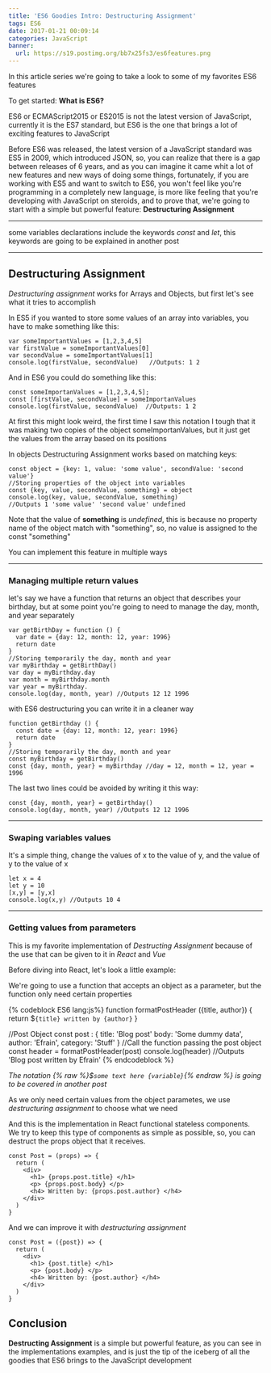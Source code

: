```yaml
---
title: 'ES6 Goodies Intro: Destructuring Assignment'
tags: ES6
date: 2017-01-21 00:09:14
categories: JavaScript
banner:
  url: https://s19.postimg.org/bb7x25fs3/es6features.png
---
```


In this article series we're going to take a look to some of my favorites ES6 features

To get started: **What is ES6?**  


ES6 or ECMAScript2015 or ES2015 is not the latest version of JavaScript, currently it is the ES7 standard, but ES6 is the one that brings a lot of exciting features to JavaScript

Before ES6 was released, the latest version of a JavaScript standard was ES5 in 2009, which introduced JSON, so, you can realize that there is a gap between releases of 6 years, and as you can imagine it came whit a lot of new features and new ways of doing some things, fortunately, if you are working with ES5 and want to switch to ES6, you won't feel like you're programming in a completely new language, is more like feeling that you're developing with JavaScript on steroids, and to prove that, we're going to start with a simple but powerful feature: **Destructuring Assignment**

---

some variables declarations include the keywords _const_ and _let_, this keywords are going to be explained in another post

---

## Destructuring Assignment

_Destructuring assignment_ works for Arrays and Objects, but first let's see what it tries to accomplish  

In ES5 if you wanted to store some values of an array into variables, you have to make something like this:

```JS ES5
var someImportantValues = [1,2,3,4,5]
var firstValue = someImportantValues[0]   
var secondValue = someImportantValues[1]    
console.log(firstValue, secondValue)   //Outputs: 1 2
```

And in ES6 you could do something like this:

```JS ES6
const someImportanValues = [1,2,3,4,5];   
const [firstValue, secondValue] = someImportanValues
console.log(firstValue, secondValue)  //Outputs: 1 2
```

At first this might look weird, the first time I saw this notation I tough that it was making two copies of the object someImportanValues, but it just get the values from the array based on its positions

In objects Destructuring Assignment works based on matching keys:
```JS ES6
const object = {key: 1, value: 'some value', secondValue: 'second value'}
//Storing properties of the object into variables
const {key, value, secondValue, something} = object
console.log(key, value, secondValue, something)
//Outputs 1 'some value' 'second value' undefined
```
Note that the value of **something** is _undefined_, this is because no property name of the object match with "something", so, no value is assigned to the const "something"

You can implement this feature in multiple ways

---
### Managing multiple return values

let's say we have a function that returns an object that describes your birthday, but at some point you're going to need to manage the day, month, and year separately

```JS ES5
var getBirthDay = function () {
  var date = {day: 12, month: 12, year: 1996}
  return date
}
//Storing temporarily the day, month and year
var myBirthday = getBirthDay()
var day = myBirthday.day
var month = myBirthday.month
var year = myBirthday.
console.log(day, month, year) //Outputs 12 12 1996
```

with ES6 destructuring you can write it in a cleaner way

```JS ES6
function getBirthday () {
  const date = {day: 12, month: 12, year: 1996}
  return date
}
//Storing temporarily the day, month and year
const myBirthday = getBirthday()
const {day, month, year} = myBirthday //day = 12, month = 12, year = 1996

```

The last two lines could be avoided by writing it this way:

```JS ES6
const {day, month, year} = getBirthday()
console.log(day, month, year) //Outputs 12 12 1996
```
---
### Swaping variables values

It's a simple thing, change the values of x to the value of y, and the value of y to the value of x

```JS ES6
let x = 4
let y = 10
[x,y] = [y,x]
console.log(x,y) //Outputs 10 4
```

---

### Getting values from parameters

This is my favorite implementation of _Destructing Assignment_ because of the use that can be given to it in _React_ and _Vue_

Before diving into React, let's look a little example:

We're going to use a function that accepts an object as a parameter, but the function only need certain properties

{% codeblock ES6 lang:js%}
function formatPostHeader ({title, author}) {
  return $`{title} written by {author}`
}

//Post Object
const post : {
  title: 'Blog post'
  body: 'Some dummy data',
  author: 'Efrain',
  category: 'Stuff'
}
//Call the function passing the post object
const header = formatPostHeader(post)
console.log(header) //Outputs 'Blog post written by Efrain'
{% endcodeblock %}

_The notation {% raw %}$`some text here {variable}`{% endraw %} is going to be covered in another post_

As we only need certain values from the object parametes, we use _destructuring assignment_ to choose what we need

And this is the implementation in React functional stateless components. We try to keep this type of components as simple as possible, so, you can destruct the props object that it receives.

```JS ES6 without destructuring
const Post = (props) => {
  return (
    <div>
      <h1> {props.post.title} </h1>
      <p> {props.post.body} </p>
      <h4> Written by: {props.post.author} </h4>
    </div>
  )
}
```

And we can improve it with _destructuring assignment_

```JS ES6 with destructuring
const Post = ({post}) => {
  return (
    <div>
      <h1> {post.title} </h1>
      <p> {post.body} </p>
      <h4> Written by: {post.author} </h4>
    </div>
  )
}
```

## Conclusion

**Destructing Assignment** is a simple but powerful feature, as you can see in the implementations examples, and is just the tip of the iceberg of all the goodies that ES6 brings to the JavaScript development  
